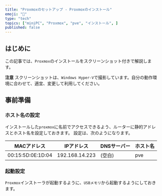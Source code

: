 ```yaml
---
title: "Proxmoxのセットアップ - Proxmoxのインストール"
emoji: "🏨"
type: "tech"
topics: ["miniPC", "Proxmox", "pve", "インストール", ]
published: false
---
```


## はじめに

この記事では、`Proxmox`のインストールをスクリーンショット付きで解説します。

**注意**
スクリーンショットは、`Windows Hyper-V`で撮影しています。自分の動作環境に合わせて、適宜、変更して利用してください。

## 事前準備

### ホスト名の設定

インストールした`proxmox`に名前でアクセスできるよう、ルーターに静的アドレスとホスト名を設定しておきます。
設定は、次のようになります。

| MACアドレス | IPアドレス | DNSサーバー | ホスト名 |
| --- | --- | --- | --- |
| 00:15:5D:0E:1D:04 | 192.168.14.223 | (空白) | pve |

### 起動設定

`Proxmox`インストーラが起動するように、`USBメモリ`から起動するようにしておきます。
